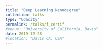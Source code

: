 ```yaml
---
title: "Deep Learning Nenodegree"
collection: talks
type: "Udacity"
permalink: /talks/f_certif
#venue: "University of California, Davis"
date: 2019-12-28
#location: "Davis CA, USA"
---
```


